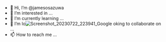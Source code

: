 - 👋 Hi, I’m @jamesosazuwa
- 👀 I’m interested in ...
- 🌱 I’m currently learning ...
- 💞️ I’m lo![Screenshot_20230722_223941_Google](https://github.com/jamesosazuwa/jamesosazuwa/assets/140290920/e4557aca-4215-42fb-8a92-ed95225fb2e3)
oking to collaborate on ...
- 📫 How to reach me ...

<!---
jamesosazuwa/jamesosazuwa is a ✨ special ✨ repository because its `README.md` (this file) appears on your GitHub profile.
You can click the Preview link to take a look at your changes.
--->
